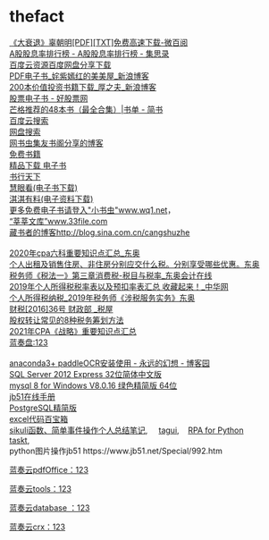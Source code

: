# thefact
<div><a href="http://www.weibaiyue.com/jingguan/jinrong/1648.html" target="_blank" shape="rect" data-mce-href="http://www.weibaiyue.com/jingguan/jinrong/1648.html">《大衰退》辜朝明[PDF][TXT]免费高速下载-微百阅</a><br clear="none"><a href="https://www.jisilu.cn/data/stock/dividend_rate/#cn" target="_blank" shape="rect" data-mce-href="https://www.jisilu.cn/data/stock/dividend_rate/#cn">A股股息率排行榜 - A股股息率排行榜 - 集思录</a><br clear="none"><a href="http://www.bdyso.com/KwzDj08e4038Q/?c=3" target="_blank" shape="rect" data-mce-href="http://www.bdyso.com/KwzDj08e4038Q/?c=3">百度云资源百度网盘分享下载</a><br clear="none"><a href="http://blog.sina.com.cn/s/articlelist_3291897657_9_1.html" target="_blank" shape="rect" data-mce-href="http://blog.sina.com.cn/s/articlelist_3291897657_9_1.html">PDF电子书_姹紫嫣红的美美屋_新浪博客</a><br clear="none"><a href="http://blog.sina.com.cn/s/blog_15d01679c0102yi1v.html" target="_blank" shape="rect" data-mce-href="http://blog.sina.com.cn/s/blog_15d01679c0102yi1v.html">200本价值投资书籍下载_厚之夫_新浪博客</a><br clear="none"><a href="http://www.goodgupiao.com/soft/gupiaobook/list7_60.html" target="_blank" shape="rect" data-mce-href="http://www.goodgupiao.com/soft/gupiaobook/list7_60.html">股票电子书 - 好股票网</a><br clear="none"><a href="https://www.jianshu.com/p/0b34b4488c61" target="_blank" shape="rect" data-mce-href="https://www.jianshu.com/p/0b34b4488c61">芒格推荐的48本书（最全合集）|书单 - 简书</a><br clear="none"></div><div><a href="http://www.pansoso.org/" target="_blank" shape="rect" data-mce-href="http://www.pansoso.org/">百度云搜索</a></div><div><a href="http://pan.duososo.com/" target="_blank" shape="rect" data-mce-href="http://pan.duososo.com/">网盘搜索</a></div><div><a href="http://blog.sina.com.cn/s/articlelist_5496822321_0_1.html" target="_blank" shape="rect" data-mce-href="http://blog.sina.com.cn/s/articlelist_5496822321_0_1.html">网书虫集友书阁分享的博客</a></div><div><a href="https://www.wq1.net/books/free/page/37" target="_blank" shape="rect" data-mce-href="https://www.wq1.net/books/free/page/37">免费书籍</a></div><div><a href="http://www.j9p.com/" target="_blank" shape="rect" data-mce-href="http://www.j9p.com/">精品下载 电子书</a></div><div><a href="https://www.sxpdf.com/" target="_blank" shape="rect" data-mce-href="https://www.sxpdf.com/">书行天下</a></div><div><a href="http://www.huiyankan.com/" target="_blank" shape="rect" data-mce-href="http://www.huiyankan.com/">慧眼看(电子书下载)</a></div><div><a href="http://77ebooks.com/" target="_blank" shape="rect" data-mce-href="http://77ebooks.com/">淇淇有料(电子资料下载)</a></div><div><div><a href="http://www.wq1.net" target="_blank" shape="rect" data-mce-href="http://www.wq1.net">更多免费电子书请登入"小书虫"www.wq1.net</a>，</div><div><a href="http://www.33file.com" target="_blank" shape="rect" data-mce-href="http://www.33file.com">“莘莘文库”www.33file.com</a></div><div><a href="http://blog.sina.com.cn/cangshuzhe" target="_blank" shape="rect" data-mce-href="http://blog.sina.com.cn/cangshuzhe">藏书者的博客http://blog.sina.com.cn/cangshuzhe</a><br clear="none"></div><div><br clear="none"><a href="https://www.dongao.com/zckjs/sf/202004173119134.shtml" target="_blank" shape="rect" data-mce-href="https://www.dongao.com/zckjs/sf/202004173119134.shtml">2020年cpa六科重要知识点汇总_东奥</a><br clear="none"></div><a href="https://www.dongao.com/dy/shuiwushi_sf2_64537/13543909.shtml" target="_blank" shape="rect" data-mce-href="https://www.dongao.com/dy/shuiwushi_sf2_64537/13543909.shtml">个人出租及销售住房、非住房分别应交什么税。分别享受哪些优惠。东奥</a><br clear="none"><a href="https://www.dongao.com/shuiwushi/sf1/201912191221720.shtml" target="_blank" shape="rect" data-mce-href="https://www.dongao.com/shuiwushi/sf1/201912191221720.shtml">税务师《税法一》第三章消费税-税目与税率_东奥会计在线</a><br clear="none"><a href="http://m.chinaacc.com/kuaijishiwu/zzjn/zh20190621092449.shtml" target="_blank" shape="rect" data-mce-href="http://m.chinaacc.com/kuaijishiwu/zzjn/zh20190621092449.shtml">2019年个人所得税税率表以及预扣率表汇总 收藏起来！_中华网</a><br clear="none"><a href="https://www.dongao.com/shuiwushi/swfwsw/201911051192328.shtml" target="_blank" shape="rect" data-mce-href="https://www.dongao.com/shuiwushi/swfwsw/201911051192328.shtml">个人所得税纳税_2019年税务师《涉税服务实务》东奥</a><br clear="none"><a href="https://www.shui5.cn/article/ce/86646.html" target="_blank" shape="rect" data-mce-href="https://www.shui5.cn/article/ce/86646.html">财税[2016]36号 财政部 _税屋</a><br clear="none"></div><div><a href="http://www.zgkspx.com/sw/chouhua/21/103736.html" target="_blank" shape="rect" data-mce-href="http://www.zgkspx.com/sw/chouhua/21/103736.html">股权转让常见的8种税务筹划方法</a></div><div><div><a href="https://www.dongao.com/zckjs/gsz/202104233427162.shtml" target="_blank" shape="rect" data-mce-href="https://www.dongao.com/zckjs/gsz/202104233427162.shtml"><span>2021年CPA《战略》重要知识点汇总</span></a></div><div><div><a href="https://cbg.lanzoui.com/b01hgh73c" target="_blank" shape="rect" data-mce-href="https://cbg.lanzoui.com/b01hgh73c">蓝奏盘:123</a></div></div></div><div><div><div><br clear="none"><a href="https://www.cnblogs.com/xuanmanstein/p/13840670.html" target="_blank" shape="rect" data-mce-href="https://www.cnblogs.com/xuanmanstein/p/13840670.html">anaconda3+ paddleOCR安装使用 - 永远的幻想 - 博客园</a><br clear="none"></div><div><div><a href="http://download.superdata.com.cn/detail/5932.html" target="_blank" shape="rect" data-mce-href="http://download.superdata.com.cn/detail/5932.html"><span>SQL Server 2012 Express 32位简体中文版</span></a></div><div><a href="https://www.jb51.net/database/731188.html" target="_blank" shape="rect" data-mce-href="https://www.jb51.net/database/731188.html"><span>mysql 8 for Windows V8.0.16 绿色精简版 64位</span></a></div></div><div><a href="https://www.jb51.net/shouce/" target="_blank" shape="rect" data-mce-href="https://www.jb51.net/shouce/"><span>jb51在线手册</span></a></div><div><a href="https://www.cnblogs.com/inpool/p/pg-lite.html" target="_blank" shape="rect" data-mce-href="https://www.cnblogs.com/inpool/p/pg-lite.html">PostgreSQL精简版</a></div></div><div><a href="http://club.excelhome.net/thread-1162204-1-7.html?364576&amp;_dsign=0800faf5" target="_blank" shape="rect" data-mce-href="http://club.excelhome.net/thread-1162204-1-7.html?364576&amp;_dsign=0800faf5">excel代码百宝箱</a></div><div><a href="https://blog.csdn.net/airfer/article/details/47726939" target="_blank" shape="rect" data-mce-href="https://blog.csdn.net/airfer/article/details/47726939">sikuli函数、简单事件操作个人总结笔记</a>,&nbsp; &nbsp; &nbsp;<a href="https://github.com/houruipeng/TagUI-Python" target="_blank" shape="rect" data-mce-href="https://github.com/houruipeng/TagUI-Python">tagui</a>,&nbsp; &nbsp;&nbsp;<a href="https://github.com/tebelorg/RPA-Python" target="_blank" shape="rect" data-mce-href="https://github.com/tebelorg/RPA-Python">RPA&nbsp;for Python</a></div><div><a href="https://github.com/saucepleez/taskt" target="_blank" shape="rect" data-mce-href="https://github.com/saucepleez/taskt">taskt</a>,<br>python图片操作jb51 https://www.jb51.net/Special/992.htm</div><div>
  
  [蓝奏云pdfOffice：123](https://cbg.lanzoui.com/b01idkave "蓝奏云pdfOffice")

[蓝奏云tools：123](https://cbg.lanzoui.com/b01idk4uh "蓝奏云tools：123")

[蓝奏云database ：123](https://cbg.lanzoui.com/b01idk4na "蓝奏云database ：123")

[蓝奏云crx：123](https://cbg.lanzoui.com/b01idjc0j "蓝奏云crx：123")
<br clear="none"></div><br clear="none"></div><div><br clear="none"></div>

